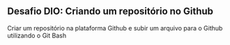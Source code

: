 ## Desafio DIO: Criando um repositório no Github

Criar um repositório na plataforma Github e subir um arquivo para o Github utilizando o Git Bash
